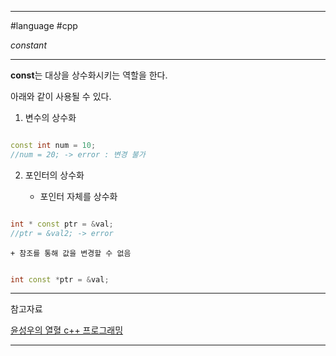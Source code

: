 
---

#language #cpp 

*constant*

---

**const**는 대상을 상수화시키는 역할을 한다.

아래와 같이 사용될 수 있다.

1. 변수의 상수화

```cpp

const int num = 10;
//num = 20; -> error : 변경 불가

```

2. 포인터의 상수화
	
	+ 포인터 자체를 상수화

```cpp

int * const ptr = &val;
//ptr = &val2; -> error

```

	+ 참조를 통해 값을 변경할 수 없음

```cpp

int const *ptr = &val;

```

---

참고자료

[윤성우의 열혈 c++ 프로그래밍](https://product.kyobobook.co.kr/detail/S000001589147)

---